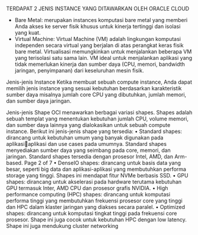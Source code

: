 TERDAPAT 2 JENIS INSTANCE YANG DITAWARKAN OLEH ORACLE CLOUD
- Bare Metal: merupakan instances komputasi bare metal yang memberi Anda akses ke server fisik 
khusus untuk kinerja tertinggi dan isolasi yang kuat.
- Virtual Machine: Virtual Machine (VM) adalah lingkungan komputasi independen secara virtual yang 
berjalan di atas perangkat keras fisik bare metal. Virtualisasi memungkinkan untuk menjalankan 
beberapa VM yang terisolasi satu sama lain. VM ideal untuk menjalankan aplikasi yang tidak 
memerlukan kinerja dan sumber daya (CPU, memori, bandwidth jaringan, penyimpanan) dari 
keseluruhan mesin fisik.

Jenis-jenis Instance
Ketika membuat sebuah compute instance, Anda dapat memilih jenis instance yang sesuai kebutuhan 
berdasarkan karakteristik sumber daya misalnya jumlah core CPU yang dibutuhkan, jumlah memori, 
dan sumber daya jaringan.

Jenis-jenis Shape
OCI menawarkan berbagai variasi shapes. Shapes adalah sebuah templat yang menentukan kebutuhan 
jumlah CPU, volume memori, dan sumber daya lainnya yang dialokasikan untuk sebuah compute 
instance. Berikut ini jenis-jenis shape yang tersedia:
• Standard shapes: dirancang untuk kebutuhan umum yang banyak digunakan pada aplikasiaplikasi dan use cases pada umumnya. Standard shapes menyediakan sumber daya yang 
seimbang pada core, memori, dan jaringan. Standard shapes tersedia dengan prosesor Intel, 
AMD, dan Arm-based.
Page 2 of 7
• DenseIO shapes: dirancang untuk basis data yang besar, seperti big data dan aplikasi-aplikasi 
yang membutuhkan performa storage yang tinggi. Shapes ini mendapat fitur NVMe berbasis 
SSD.
• GPU shapes: dirancang untuk akselerasi pada hardware terutama kebutuhan GPU termasuk 
Inter, AMD CPU dan prosesor grafis NVIDIA.
• High performance computing (HPC) shapes: dirancang untuk komputasi performa tinggi 
yang membutuhkan frekuensi prosesor core yang tinggi dan HPC dalam klaster jaringan yang 
diakses secara paralel.
• Optimized shapes: dirancang untuk komputasi tingkat tinggi pada frekuensi core prosesor. 
Shape ini juga cocok untuk kebutuhan HPC dengan low latency. Shape ini juga mendukung 
cluster networking